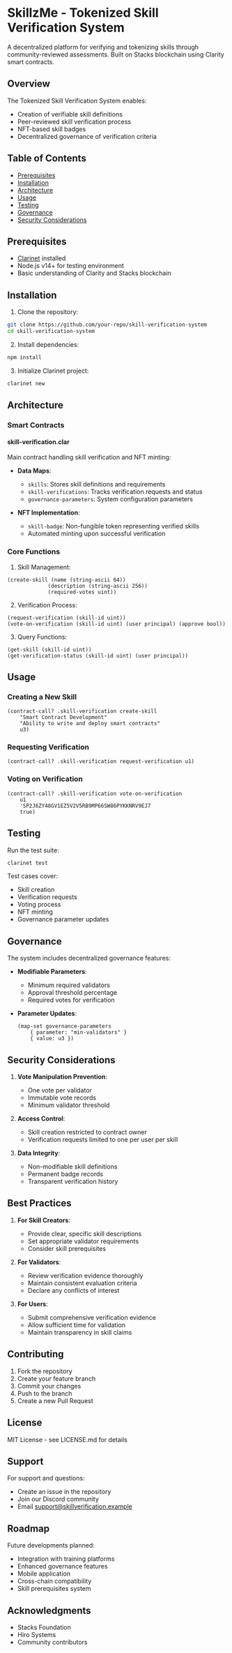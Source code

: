 # SkillzMe - Tokenized Skill Verification System

A decentralized platform for verifying and tokenizing skills through community-reviewed assessments. Built on Stacks blockchain using Clarity smart contracts.

## Overview

The Tokenized Skill Verification System enables:
- Creation of verifiable skill definitions
- Peer-reviewed skill verification process
- NFT-based skill badges
- Decentralized governance of verification criteria

## Table of Contents
- [Prerequisites](#prerequisites)
- [Installation](#installation)
- [Architecture](#architecture)
- [Usage](#usage)
- [Testing](#testing)
- [Governance](#governance)
- [Security Considerations](#security-considerations)

## Prerequisites

- [Clarinet](https://github.com/hirosystems/clarinet) installed
- Node.js v14+ for testing environment
- Basic understanding of Clarity and Stacks blockchain

## Installation

1. Clone the repository:
```bash
git clone https://github.com/your-repo/skill-verification-system
cd skill-verification-system
```

2. Install dependencies:
```bash
npm install
```

3. Initialize Clarinet project:
```bash
clarinet new
```

## Architecture

### Smart Contracts

#### skill-verification.clar
Main contract handling skill verification and NFT minting:

- **Data Maps**:
    - `skills`: Stores skill definitions and requirements
    - `skill-verifications`: Tracks verification requests and status
    - `governance-parameters`: System configuration parameters

- **NFT Implementation**:
    - `skill-badge`: Non-fungible token representing verified skills
    - Automated minting upon successful verification

### Core Functions

1. Skill Management:
```clarity
(create-skill (name (string-ascii 64)) 
             (description (string-ascii 256)) 
             (required-votes uint))
```

2. Verification Process:
```clarity
(request-verification (skill-id uint))
(vote-on-verification (skill-id uint) (user principal) (approve bool))
```

3. Query Functions:
```clarity
(get-skill (skill-id uint))
(get-verification-status (skill-id uint) (user principal))
```

## Usage

### Creating a New Skill

```clarity
(contract-call? .skill-verification create-skill 
    "Smart Contract Development"
    "Ability to write and deploy smart contracts"
    u3)
```

### Requesting Verification

```clarity
(contract-call? .skill-verification request-verification u1)
```

### Voting on Verification

```clarity
(contract-call? .skill-verification vote-on-verification 
    u1 
    'SP2J6ZY48GV1EZ5V2V5RB9MP66SW86PYKKNRV9EJ7 
    true)
```

## Testing

Run the test suite:
```bash
clarinet test
```

Test cases cover:
- Skill creation
- Verification requests
- Voting process
- NFT minting
- Governance parameter updates

## Governance

The system includes decentralized governance features:

- **Modifiable Parameters**:
    - Minimum required validators
    - Approval threshold percentage
    - Required votes for verification

- **Parameter Updates**:
  ```clarity
  (map-set governance-parameters 
      { parameter: "min-validators" } 
      { value: u3 })
  ```

## Security Considerations

1. **Vote Manipulation Prevention**:
    - One vote per validator
    - Immutable vote records
    - Minimum validator threshold

2. **Access Control**:
    - Skill creation restricted to contract owner
    - Verification requests limited to one per user per skill

3. **Data Integrity**:
    - Non-modifiable skill definitions
    - Permanent badge records
    - Transparent verification history

## Best Practices

1. **For Skill Creators**:
    - Provide clear, specific skill descriptions
    - Set appropriate validator requirements
    - Consider skill prerequisites

2. **For Validators**:
    - Review verification evidence thoroughly
    - Maintain consistent evaluation criteria
    - Declare any conflicts of interest

3. **For Users**:
    - Submit comprehensive verification evidence
    - Allow sufficient time for validation
    - Maintain transparency in skill claims

## Contributing

1. Fork the repository
2. Create your feature branch
3. Commit your changes
4. Push to the branch
5. Create a new Pull Request

## License

MIT License - see LICENSE.md for details

## Support

For support and questions:
- Create an issue in the repository
- Join our Discord community
- Email support@skillverification.example

## Roadmap

Future developments planned:
- Integration with training platforms
- Enhanced governance features
- Mobile application
- Cross-chain compatibility
- Skill prerequisites system

## Acknowledgments

- Stacks Foundation
- Hiro Systems
- Community contributors
